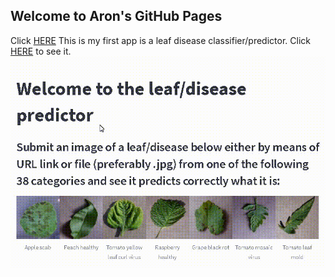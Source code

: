 ## Welcome to Aron's GitHub Pages
Click [HERE](https://apollner-kinneret-water-kinneret-umvoo0.streamlitapp.com/)
This is my first app is a leaf disease classifier/predictor. Click [HERE](https://share.streamlit.io/apollner/streamlit_plant_disease_app/main/plant_disease_classification.py) to see it.
![Alt Text](./Streamlit.gif)



